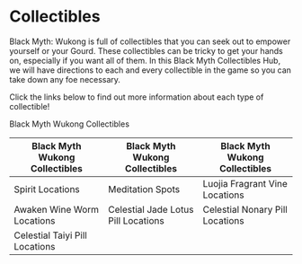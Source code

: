 # Collectibles

Black Myth: Wukong is full of collectibles that you can seek out to empower yourself or your Gourd. These collectibles can be tricky to get your hands on, especially if you want all of them. In this Black Myth Collectibles Hub, we will have directions to each and every collectible in the game so you can take down any foe necessary. 

Click the links below to find out more information about each type of collectible! 

Black Myth Wukong Collectibles   

| Black Myth Wukong Collectibles                               | Black Myth Wukong Collectibles                               | Black Myth Wukong Collectibles                               |
| ------------------------------------------------------------ | ------------------------------------------------------------ | ------------------------------------------------------------ |
| Spirit Locations | Meditation Spots | Luojia Fragrant Vine Locations |
| Awaken Wine Worm Locations | Celestial Jade Lotus Pill Locations | Celestial Nonary Pill Locations |
| Celestial Taiyi Pill Locations |                                                              |                                                              |
